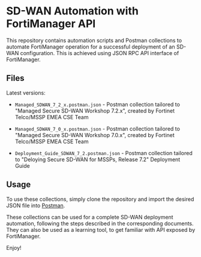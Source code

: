 # SD-WAN Automation with FortiManager API

This repository contains automation scripts and Postman collections to automate FortiManager operation for a successful deployment of an SD-WAN configuration. This is achieved using JSON RPC API interface of FortiManager.

## Files

Latest versions:

- `Managed_SDWAN_7_2_x.postman.json` - Postman collection tailored to "Managed Secure SD-WAN Workshop 7.2.x", created by Fortinet Telco/MSSP EMEA CSE Team

- `Managed_SDWAN_7_0_x.postman.json` - Postman collection tailored to "Managed Secure SD-WAN Workshop 7.0.x", created by Fortinet Telco/MSSP EMEA CSE Team

- `Deployment_Guide_SDWAN_7_2.postman.json` - Postman collection tailored to "Deloying Secure SD-WAN for MSSPs, Release 7.2" Deployment Guide

## Usage

To use these collections, simply clone the repository and import the desired JSON file into [Postman](https://www.postman.com/downloads/).

These collections can be used for a complete SD-WAN deployment automation, following the steps
described in the corresponding documents. They can also be used as a learning tool, to get familiar with API
exposed by FortiManager.

Enjoy!